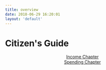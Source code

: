 ```yaml
---
title: overview
date: 2018-06-29 16:20:01
layout: 'default'
---
```


# Citizen's Guide

<a style="display:block; text-align:center" href="./income/federal-income-intro.html">Income Chapter</a>
<a style="display:block; text-align:center" href="./spending/federal-spending-intro.html">Spending Chapter</a>
